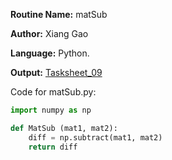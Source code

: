 **Routine Name:** matSub

**Author:** Xiang Gao 

**Language:** Python.

**Output:** [Tasksheet_09](https://github.com/GoByMark/math4610/blob/main/Homework_Tasks/Tasksheet_09/Tasksheet%2009.pdf)

Code for matSub.py:  
```Python
import numpy as np

def MatSub (mat1, mat2):
    diff = np.subtract(mat1, mat2)
    return diff
```
